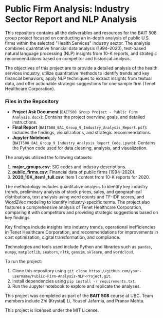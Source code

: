 # Public Firm Analysis: Industry Sector Report and NLP Analysis

This repository contains all the deliverables and resources for the BAIT 508 group project focused on conducting an in-depth analysis of public U.S. firms within the selected "Health Services" industry sector. The analysis combines quantitative financial data analysis (1994–2020), text-based natural language processing (NLP) insights from 10-K reports, and strategic recommendations based on competitor and historical analysis.

The objectives of this project are to provide a detailed analysis of the health services industry, utilize quantitative methods to identify trends and key financial behaviors, apply NLP techniques to extract insights from textual data, and offer actionable strategic suggestions for one sample firm (Tenet Healthcare Corporation).

### Files in the Repository
- **Project Ask Document** (`BAIT508 Group Project - Public Firm Analysis.docx`): Contains the project overview, goals, and detailed instructions.
- **Final Report** (`BAIT508_BA1_Group_9_Industry_Analysis_Report.pdf`): Includes the findings, visualizations, and strategic recommendations.
- **Jupyter Notebook** (`BAIT508_BA1_Group_9_Industry_Analysis_Report_Code.ipynb`): Contains the Python code used for data cleaning, analysis, and visualization.

The analysis utilized the following datasets:
1. **major_groups.csv**: SIC codes and industry descriptions.
2. **public_firms.csv**: Financial data of public firms (1994–2020).
3. **2020_10K_item1_full.csv**: Item 1 content from 10-K reports for 2020.

The methodology includes quantitative analysis to identify key industry trends, preliminary analysis of stock prices, sales, and geographical distributions, text analysis using word counts and TF-IDF scores, and Word2Vec modeling to identify industry-specific terms. The project also features a comprehensive analysis of Tenet Healthcare Corporation, comparing it with competitors and providing strategic suggestions based on key findings.

Key findings include insights into industry trends, operational inefficiencies in Tenet Healthcare Corporation, and recommendations for improvements in cost optimization, digital transformation, and compliance.

Technologies and tools used include Python and libraries such as `pandas`, `numpy`, `matplotlib`, `seaborn`, `nltk`, `gensim`, `sklearn`, and `wordcloud`.

To run the project:
1. Clone this repository using `git clone https://github.com/your-username/Public-Firm-Analysis-NLP-Project.git`.
2. Install dependencies using `pip install -r requirements.txt`.
3. Run the Jupyter notebook to explore and replicate the analyses.

This project was completed as part of the **BAIT 508** course at UBC. Team members include Zhi (Krystal) Li, Yousef Jafarnia, and Pranav Mehta.

This project is licensed under the MIT License.
